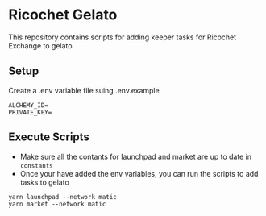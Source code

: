 # Ricochet Gelato
This repository contains scripts for adding keeper tasks for Ricochet Exchange to gelato.

## Setup
Create a .env variable file suing .env.example
```
ALCHEMY_ID=
PRIVATE_KEY=
```
## Execute Scripts
- Make sure all the contants for launchpad and market are up to date in `constants`
- Once your have added the env variables, you can run the scripts to add tasks to gelato
```
yarn launchpad --network matic
yarn market --network matic
```

